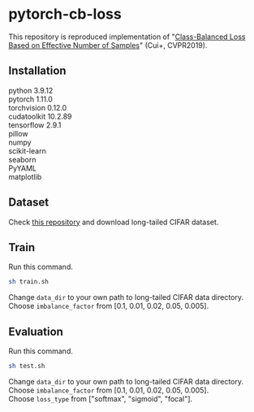 # pytorch-cb-loss
This repository is reproduced implementation of "[Class-Balanced Loss Based on Effective Number of Samples](https://arxiv.org/abs/1901.05555)" (Cui+, CVPR2019). 

## Installation
python 3.9.12  
pytorch 1.11.0  
torchvision 0.12.0  
cudatoolkit 10.2.89  
tensorflow 2.9.1  
pillow  
numpy  
scikit-learn  
seaborn  
PyYAML  
matplotlib  

## Dataset
Check [this repository](https://github.com/richardaecn/class-balanced-loss#datasets) and download long-tailed CIFAR dataset.

## Train
Run this command.
```bash
sh train.sh
```
Change ```data_dir``` to your own path to long-tailed CIFAR data directory.   
Choose ```imbalance_factor``` from [0.1, 0.01, 0.02, 0.05, 0.005].

## Evaluation
Run this command.
```bash
sh test.sh
```
Change ```data_dir``` to your own path to long-tailed CIFAR data directory.   
Choose ```imbalance_factor``` from [0.1, 0.01, 0.02, 0.05, 0.005].  
Choose ```loss_type``` from ["softmax", "sigmoid", "focal"].
